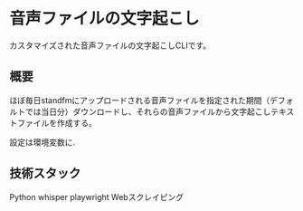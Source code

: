 # 音声ファイルの文字起こし

カスタマイズされた音声ファイルの文字起こしCLIです。

## 概要

ほぼ毎日standfmにアップロードされる音声ファイルを指定された期間（デフォルトでは当日分）ダウンロードし、それらの音声ファイルから文字起こしテキストファイルを作成する。

設定は環境変数に.


## 技術スタック
Python
whisper
playwright
Webスクレイピング

